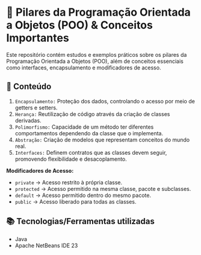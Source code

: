 # 🚀 Pilares da Programação Orientada a Objetos (POO) & Conceitos Importantes
Este repositório contém estudos e exemplos práticos sobre os pilares da Programação Orientada a Objetos (POO), além de conceitos essenciais como interfaces, encapsulamento e modificadores de acesso.
## 📌 Conteúdo
1.  `Encapsulamento:` Proteção dos dados, controlando o acesso por meio de getters e setters.
2.  `Herança:` Reutilização de código através da criação de classes derivadas.
3.  `Polimorfismo:` Capacidade de um método ter diferentes comportamentos dependendo da classe que o implementa.
4.  `Abstração:` Criação de modelos que representam conceitos do mundo real.
5.  `Interfaces:` Definem contratos que as classes devem seguir, promovendo flexibilidade e desacoplamento.

**Modificadores de Acesso:**
- `private` → Acesso restrito à própria classe.
- `protected` → Acesso permitido na mesma classe, pacote e subclasses.
- `default` → Acesso permitido dentro do mesmo pacote.
- `public` → Acesso liberado para todas as classes.
## 📚 Tecnologias/Ferramentas utilizadas
- Java
- Apache NetBeans IDE 23
